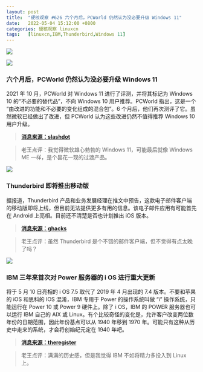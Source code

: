 ```yaml
---
layout: post
title:	"硬核观察 #626 六个月后，PCWorld 仍然认为没必要升级 Windows 11"
date:	2022-05-04 15:12:00 +0800 
categories:	硬核观察 linuxcn 
tags:	[linuxcn,IBM,Thunderbird,Windows 11]
---
```



![](/Asserts/Images//attachment/album/202205/05/104120hrhlxizgdhqllook.jpg)


![](/Asserts/Images//attachment/album/202205/04/151200hnbdj3wv3yqrxmvr.jpg)


### 六个月后，PCWorld 仍然认为没必要升级 Windows 11


2021 年 10 月，PCWorld 对 Windows 11 进行了评测，并将其标记为 Windows 10 的“不必要的替代品”，不向 Windows 10 用户推荐。PCWorld 指出，这是一个 “由改进的功能和不必要的变化组成的混合包”。6 个月后，他们再次测评了它。虽然微软已经做出了改进，但 PCWorld 认为这些改进仍然不值得推荐 Windows 10 用户升级。



> 
> **[消息来源：slashdot](https://tech.slashdot.org/story/22/05/03/1621229/pcworld-six-months-since-release-windows-11-still-unnecessary)**
> 
> 
> 



> 
> 老王点评：我觉得微软雄心勃勃的 Windows 11，可能最后就像 Windows ME 一样，是个昙花一现的过渡产品。
> 
> 
> 


![](/Asserts/Images//attachment/album/202205/04/151219rizdkx2gxa2qxza3.jpg)


### Thunderbird 即将推出移动版


据报道，Thunderbird 产品和业务发展经理在推文中预告，这款电子邮件客户端的移动版即将上线，但目前无法提供更多有用的信息。该电子邮件应用有可能首先在 Android 上亮相。目前还不清楚是否也计划推出 iOS 版本。



> 
> **[消息来源：ghacks](https://www.ghacks.net/2022/05/03/thunderbird-mobile-application-is-coming-soon/)**
> 
> 
> 



> 
> 老王点评：虽然 Thunderbird 是个不错的邮件客户端，但不觉得有点太晚了吗？
> 
> 
> 


![](/Asserts/Images//attachment/album/202205/04/151232ifa0wf46ajzw0fw5.jpg)


### IBM 三年来首次对 Power 服务器的 i OS 进行重大更新


将于 5 月 10 日亮相的 i OS 7.5 取代了 2019 年 4 月出现的 7.4 版本。不要和苹果的 iOS 和思科的 IOS 混淆，IBM 专用于 Power 的操作系统叫做 “i” 操作系统，只能运行在 Power 10 或 Power 9 硬件上。除了 i OS，IBM 的 POWER 服务器也可以运行 IBM 自己的 AIX 或 Linux。有个比较奇怪的变化是，允许客户改变两位数年份的日期范围，因此年份基点可以从 1940 年移到 1970 年。可能只有这种从历史中走来的系统，才会将创始纪元定在 1940 年吧。



> 
> **[消息来源：theregister](https://www.theregister.com/2022/05/04/ibm_power_i_7_5/)**
> 
> 
> 



> 
> 老王点评：满满的历史感，但是我觉得 IBM 不如将精力多投入到 Linux 上。
> 
> 
>
